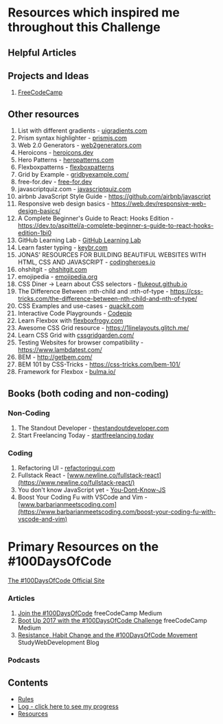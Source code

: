 # Resources which inspired me throughout this Challenge

## Helpful Articles

## Projects and Ideas
1. [FreeCodeCamp](https://www.freecodecamp.com)

## Other resources
1. List with different gradients - [uigradients.com](https://uigradients.com/)
2. Prism syntax highlighter - [prismjs.com](https://prismjs.com/)
3. Web 2.0 Generators - [web2generators.com](https://www.web2generators.com/)
4. Heroicons - [heroicons.dev](https://heroicons.dev/)
5. Hero Patterns - [heropatterns.com](https://www.heropatterns.com/)
6. Flexboxpatterns - [flexboxpatterns](https://www.flexboxpatterns.com/)
7. Grid by Example - [gridbyexample.com/](https://gridbyexample.com/)
8. free-for.dev - [free-for.dev](https://free-for.dev/)
9. javascriptquiz.com - [javascriptquiz.com](https://javascriptquiz.com/)
10. airbnb JavaScript Style Guide - https://github.com/airbnb/javascript
11. Responsive web design basics - https://web.dev/responsive-web-design-basics/
12. A Complete Beginner's Guide to React: Hooks Edition - https://dev.to/aspittel/a-complete-beginner-s-guide-to-react-hooks-edition-1bi0
13. GitHub Learning Lab - [GitHub Learning Lab](https://lab.github.com/)
14. Learn faster typing - [keybr.com](https://www.keybr.com/)
15. JONAS' RESOURCES FOR BUILDING BEAUTIFUL WEBSITES WITH HTML, CSS AND JAVASCRIPT - [codingheroes.io](http://codingheroes.io/resources/)
16. ohshitgit - [ohshitgit.com](https://ohshitgit.com/)
17. emojipedia - [emojipedia.org](https://emojipedia.org/)
18. CSS Diner -> Learn about CSS selectors - [flukeout.github.io](https://flukeout.github.io/)
19. The Difference Between :nth-child and :nth-of-type - https://css-tricks.com/the-difference-between-nth-child-and-nth-of-type/
20. CSS Examples and use-cases - [quackit.com](https://www.quackit.com/css/examples/)
21. Interactive Code Playgrounds - [Codepip](https://codepip.com/)
22. Learn Flexbox with [flexboxfrogy.com](https://flexboxfroggy.com/)
23. Awesome CSS Grid resource - https://1linelayouts.glitch.me/
24. Learn CSS Grid with [cssgridgarden.com/](https://cssgridgarden.com/)
25. Testing Websites for browser compatibility - https://www.lambdatest.com/
26. BEM - http://getbem.com/
27. BEM 101 by CSS-Tricks - https://css-tricks.com/bem-101/
28. Framework for Flexbox - [bulma.io/](https://bulma.io/)

## Books (both coding and non-coding)

### Non-Coding
1. The Standout Developer - [thestandoutdeveloper.com](https://www.thestandoutdeveloper.com/)
2. Start Freelancing Today - [startfreelancing.today](https://startfreelancing.today/)

### Coding
1. Refactoring UI - [refactoringui.com](https://refactoringui.com/book/)
2. Fullstack React - [www.newline.co/fullstack-react](https://www.newline.co/fullstack-react/)
3. You don't know JavaScript yet - [You-Dont-Know-JS](https://github.com/getify/You-Dont-Know-JS)
4. Boost Your Coding Fu with VSCode and Vim - [www.barbarianmeetscoding.com](https://www.barbarianmeetscoding.com/boost-your-coding-fu-with-vscode-and-vim)

# Primary Resources on the #100DaysOfCode

[The #100DaysOfCode Official Site](http://100daysofcode.com/)

### Articles
1. [Join the #100DaysOfCode](https://medium.freecodecamp.com/join-the-100daysofcode-556ddb4579e4) freeCodeCamp Medium
2. [Boot Up 2017 with the #100DaysOfCode Challenge](https://medium.freecodecamp.com/start-2017-with-the-100daysofcode-improved-and-updated-18ce604b237b) freeCodeCamp Medium 
3. [Resistance, Habit Change and the #100DaysOfCode Movement](https://studywebdevelopment.com/100-days-of-code.html) StudyWebDevelopment Blog

### Podcasts

## Contents
* [Rules](rules.md)
* [Log - click here to see my progress](log.md)
* [Resources](resources.md)
